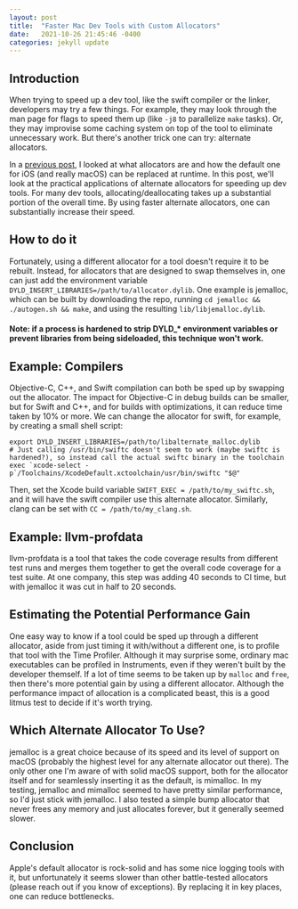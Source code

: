```yaml
---
layout: post
title:  "Faster Mac Dev Tools with Custom Allocators"
date:   2021-10-26 21:45:46 -0400
categories: jekyll update
---
```


## Introduction

When trying to speed up a dev tool, like the swift compiler or the linker, developers may try a few things. For example, they may look through the man page for flags to speed them up (like `-j8` to parallelize `make` tasks). Or, they may improvise some caching system on top of the tool to eliminate unnecessary work. But there's another trick one can try: alternate allocators.

In a [previous post](https://eisel.me/allocator), I looked at what allocators are and how the default one for iOS (and really macOS) can be replaced at runtime. In this post, we'll look at the practical applications of alternate allocators for speeding up dev tools. For many dev tools, allocating/deallocating takes up a substantial portion of the overall time. By using faster alternate allocators, one can substantially increase their speed.

## How to do it

Fortunately, using a different allocator for a tool doesn't require it to be rebuilt. Instead, for allocators that are designed to swap themselves in, one can just add the environment variable `DYLD_INSERT_LIBRARIES=/path/to/allocator.dylib`. One example is jemalloc, which can be built by downloading the repo, running `cd jemalloc && ./autogen.sh && make`, and using the resulting `lib/libjemalloc.dylib`.

#### Note: if a process is hardened to strip DYLD_\* environment variables or prevent libraries from being sideloaded, this technique won't work.

## Example: Compilers

Objective-C, C++, and Swift compilation can both be sped up by swapping out the allocator. The impact for Objective-C in debug builds can be smaller, but for Swift and C++, and for builds with optimizations, it can reduce time taken by 10% or more. We can change the allocator for swift, for example, by creating a small shell script:
```
export DYLD_INSERT_LIBRARIES=/path/to/libalternate_malloc.dylib
# Just calling /usr/bin/swiftc doesn't seem to work (maybe swiftc is hardened?), so instead call the actual swiftc binary in the toolchain
exec `xcode-select -p`/Toolchains/XcodeDefault.xctoolchain/usr/bin/swiftc "$@"
```

Then, set the Xcode build variable `SWIFT_EXEC = /path/to/my_swiftc.sh`, and it will have the swift compiler use this alternate allocator. Similarly, clang can be set with `CC = /path/to/my_clang.sh`.

## Example: llvm-profdata

llvm-profdata is a tool that takes the code coverage results from different test runs and merges them together to get the overall code coverage for a test suite. At one company, this step was adding 40 seconds to CI time, but with jemalloc it was cut in half to 20 seconds.

## Estimating the Potential Performance Gain

One easy way to know if a tool could be sped up through a different allocator, aside from just timing it with/without a different one, is to profile that tool with the Time Profiler. Although it may surprise some, ordinary mac executables can be profiled in Instruments, even if they weren't built by the developer themself. If a lot of time seems to be taken up by `malloc` and `free`, then there's more potential gain by using a different allocator. Although the performance impact of allocation is a complicated beast, this is a good litmus test to decide if it's worth trying.

## Which Alternate Allocator To Use?

jemalloc is a great choice because of its speed and its level of support on macOS (probably the highest level for any alternate allocator out there). The only other one I'm aware of with solid macOS support, both for the allocator itself and for seamlessly inserting it as the default, is mimalloc. In my testing, jemalloc and mimalloc seemed to have pretty similar performance, so I'd just stick with jemalloc. I also tested a simple bump allocator that never frees any memory and just allocates forever, but it generally seemed slower.

## Conclusion

Apple's default allocator is rock-solid and has some nice logging tools with it, but unfortunately it seems slower than other battle-tested allocators (please reach out if you know of exceptions). By replacing it in key places, one can reduce bottlenecks.
